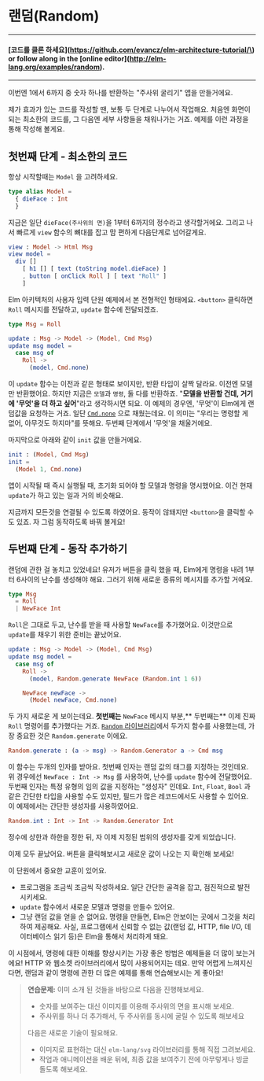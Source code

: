 # 랜덤\(Random\)

---

#### [코드를 클론 하세요](https://github.com/evancz/elm-architecture-tutorial/\) or follow along in the [online editor]\(http://elm-lang.org/examples/random).

---

이번엔 1에서 6까지 중 숫자 하나를 반환하는 "주사위 굴리기" 앱을 만들거에요.

제가 효과가 있는 코드를 작성할 땐, 보통 두 단계로 나누어서 작업해요. 처음엔 화면이 되는 최소한의 코드를, 그 다음엔 세부 사항들을 채워나가는 거죠. 예제를 이런 과정을 통해 작성해 볼게요.

## 첫번째 단계 - 최소한의 코드

항상 시작할때는 `Model` 을 고려하세요.

```elm
type alias Model =
  { dieFace : Int
  }
```

지금은 일단 `dieFace(주사위의 면)`을 1부터 6까지의 정수라고 생각할거에요. 그리고 나서 빠르게 `view` 함수의 뼈대를 잡고 맘 편하게 다음단계로 넘어갈게요.

```elm
view : Model -> Html Msg
view model =
  div []
    [ h1 [] [ text (toString model.dieFace) ]
    , button [ onClick Roll ] [ text "Roll" ]
    ]
```

Elm 아키텍처의 사용자 입력 단원 예제에서 본 전형적인 형태에요. `<button>` 클릭하면  `Roll` 메시지를 전달하고, `update` 함수에 전달되겠죠.

```elm
type Msg = Roll

update : Msg -> Model -> (Model, Cmd Msg)
update msg model =
  case msg of
    Roll ->
      (model, Cmd.none)
```

이 `update` 함수는 이전과 같은 형태로 보이지만, 반환 타입이 살짝 달라요. 이전엔 모델만 반환했어요. 하지만 지금은 `모델`과 `명령`, 둘 다를 반환하죠. "**모델을 반환할 건데, 거기에 '무엇'을 더 하고 싶어**"라고 생각하시면 되요. 이 예제의 경우엔, '무엇'이 Elm에게 랜덤값을 요청하는 거죠. 일단 [`Cmd.none`](https://www.gitbook.com/book/kyunooh/elm/edit#) 으로 채웠는데요. 이 의미는 "우리는 명령할 게 없어, 아무것도 하지마"를 뜻해요. 두번째 단계에서 '무엇'을 채울거에요.

마지막으로 아래와 같이 `init` 값을 만들거에요.

```elm
init : (Model, Cmd Msg)
init =
  (Model 1, Cmd.none)
```

앱이 시작될 때 즉시 실행될 때, 초기화 되어야 할 모델과 명령을 명시했어요. 이건 현재 `update`가 하고 있는 일과 거의 비슷해요.

지금까지 모든것을 연결될 수 있도록 하였어요. 동작이 않돼지만 `<button>`을 클릭할 수도 있죠. 자 그럼 동작하도록 바꿔 볼게요!

## 두번째 단계 - 동작 추가하기

랜덤에 관한 걸 놓치고 있었네요! 유저가 버튼을 클릭 했을 때, Elm에게 명령을 내려 1부터 6사이의 난수를 생성해야 해요. 그러기 위해 새로운 종류의 메시지를 추가할 거에요.

```elm
type Msg
  = Roll
  | NewFace Int
```

`Roll`은 그대로 두고, 난수를 받을 때 사용할 `NewFace`를 추가했어요. 이것만으로 `update`를 채우기 위한 준비는 끝났어요.

```elm
update : Msg -> Model -> (Model, Cmd Msg)
update msg model =
  case msg of
    Roll ->
      (model, Random.generate NewFace (Random.int 1 6))

    NewFace newFace ->
      (Model newFace, Cmd.none)
```

두 가지 새로운 게 보이는데요. **첫번째는** `NewFace` 메시지 부분,** 두번째는** 이제 진짜 `Roll` 명령어를 추가했다는 거죠. [`Random` 라이브러리](http://package.elm-lang.org/packages/elm-lang/core/latest/Random)에서 두가지 함수를 사용했는데, 가장 중요한 것은 `Random.generate` 이에요. 

```elm
Random.generate : (a -> msg) -> Random.Generator a -> Cmd msg
```

이 함수는 두개의 인자를 받아요. 첫번째 인자는 랜덤 값의 태그를 지정하는 것인데요. 위 경우에선 `NewFace : Int -> Msg` 를 사용하여, 난수를 `update` 함수에 전달했어요. 두번째 인자는 특정 유형의 임의 값을 지정하는 "생성자" 인데요. `Int`, `Float`, `Bool` 과 같은 간단한 타입을 사용할 수도 있지만, 필드가 많은 레코드에서도 사용할 수 있어요. 이 예제에서는 간단한 생성자를 사용하였어요.

```elm
Random.int : Int -> Int -> Random.Generator Int
```

정수에 상한과 하한을 정한 뒤, 자 이제 지정된 범위의 생성자를 갖게 되었습니다.

이제 모두 끝났어요. 버튼을 클릭해보시고 새로운 값이 나오는 지 확인해 보세요!

이 단원에서 중요한 교훈이 있어요.

* 프로그램을 조금씩 조금씩 작성하세요. 일단 간단한 골격을 잡고, 점진적으로 발전시키세요.
* `update` 함수에서 새로운 모델과 명령을 만들수 있어요. 
* 그냥 랜덤 값을 얻을 순 없어요. 명령을 만들면, Elm은 안보이는 곳에서 그것을 처리하여 제공해요. 사실, 프로그램에서 신뢰할 수 없는 값\(랜덤 값, HTTP, file I/O, 데이터베이스 읽기 등\)은 Elm을 통해서 처리하게 돼요.

이 시점에서, 명령에 대한 이해를 향상시키는 가장 좋은 방법은 예제들을 더 많이 보는거에요!  HTTP 와 웹소켓 라이브러리에서 많이 사용되어지는 데요. 만약 어렵게 느껴지신다면, 랜덤과 같이 명령에 관한 더 많은 예제를 통해 연습해보시는 게 좋아요!

> **연습문제:** 이미 소개 된 것들을 바탕으로 다음을 진행해보세요.
>
> * 숫자를 보여주는 대신 이미지를 이용해 주사위의 면을 표시해 보세요.
> * 주사위를 하나 더 추가해서, 두 주사위를 동시에 굴릴 수 있도록 해보세요
>
> 다음은 새로운 기술이 필요해요. 
>
> * 이미지로 표현하는 대신 `elm-lang/svg` 라이브러리를 통해 직접 그려보세요.
> * 작업과 애니메이션을 배운 뒤에, 최종 값을 보여주기 전에 아무렇게나 빙글 돌도록 해보세요.



